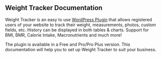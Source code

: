
## Weight Tracker Documentation

Weight Tracker is an easy to use [WordPress Plugin](https://wordpress.org/plugins/weight-loss-tracker/) that allows registered users of your website to track their weight, measurements, photos, custom fields, etc. History can be displayed in both tables & charts. Support for BMI, BMR, Calorie Intake, Macronutrients and much more!

The plugin is available in a Free and Pro/Pro Plus version. This documentation will help you to set up Weight Tracker to suit your business.

